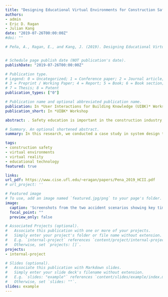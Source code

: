 ```yaml
---
title: "Designing Educational Virtual Environments for Construction Safety: A Case Study in Contextualizing Incident Reports and Engaging Learners. Virtual, Augmented and Mixed Reality"
authors:
- admin
- Eric D. Ragan
- Julian Kang
date: "2019-07-26T00:00:00Z"
#doi: ""

# Peña, A., Ragan, E., and Kang, J. (2019). Designing Educational Virtual Environments for Construction Safety: A Case Study in Contextualizing Incident Reports and Engaging Learners. Virtual, Augmented and Mixed Reality. Applications and Case Studies. HCII 2019. Lecture Notes in Computer Science, vol 11575. Springer. doi: 10.1007/978-3-030-21565-1_23 (link | pdf)


# Schedule page publish date (NOT publication's date).
publishDate: "2019-07-26T00:00:00Z"

# Publication type.
# Legend: 0 = Uncategorized; 1 = Conference paper; 2 = Journal article;
# 3 = Preprint / Working Paper; 4 = Report; 5 = Book; 6 = Book section;
# 7 = Thesis; 8 = Patent
publication_types: ["0"]

# Publication name and optional abbreviated publication name.
publication: In *User Interactions for Building Knowledge (UIBK)* Workshop, ACM Intelligent User Interfaces (IUI) Proceedings
publication_short: In *UIBK* Workshop

abstract: . Safety education is important in the construction industry, with many onsite injuries and fatalities. Reviewing incident reports can be valuable in preventing the same mistakes from reoccurring and in reinforcing the concept of designing for construction safety. However, the required information can be difficult for students and non-experts to understand in a meaningful way without instructor facilitation. Recently research has shifted into using 3D virtual environments for safety education, with applications teaching learners how to identify hazards and operating procedures. While there are exploratory results on student engagement and overall learning, there is less focus on how the design influences the learning outcomes. For these reasons we conducted a case study in system design to understand how to effectively contextualize raw incident reports into a meaningful 3D educational experience. From our case study, we present a single-learner educational application with both a desktop computer and VR version. The desktop version was used in development of the applications design framework and in a controlled study testing how interaction techniques influence learning and behavioral outcomes. The results showed that interaction technique did significantly affect total time spent using the application, but did not affect remembering and understanding. We discuss how lessons learned from the user study were applied to the VR version, what designs revisions needed to be made, and overall usability. Lastly, we summarize the experiences and evaluations from the case study by listing design guidelines for creating educational virtual environments from existing 2D information records.

# Summary. An optional shortened abstract.
summary: In this research, we conducted a case study in system design to understand how to effectively contextualize raw incident reports into a meaningful 3D educational experience.

tags:
- construction safety
- virtual environments
- virtual reality
- educational technology
featured: true

links:
url_pdf: https://www.cise.ufl.edu/~eragan/papers/Pena_2019_HCII.pdf
# url_project: ''

# Featured image
# To use, add an image named `featured.jpg/png` to your page's folder.
image:
  caption: 'Screenshots from the two accident scenarios showing key time steps'
  focal_point: ""
  preview_only: false

# Associated Projects (optional).
#   Associate this publication with one or more of your projects.
#   Simply enter your project's folder or file name without extension.
#   E.g. `internal-project` references `content/project/internal-project/index.md`.
#   Otherwise, set `projects: []`.
projects:
- internal-project

# Slides (optional).
#   Associate this publication with Markdown slides.
#   Simply enter your slide deck's filename without extension.
#   E.g. `slides: "example"` references `content/slides/example/index.md`.
#   Otherwise, set `slides: ""`.
slides: example
---
```


<!-- Supplementary notes can be added here, including [code and math](https://sourcethemes.com/academic/docs/writing-markdown-latex/). -->
